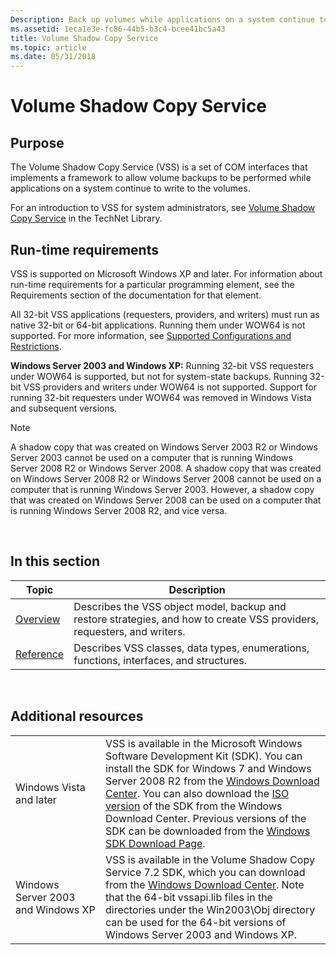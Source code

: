 ```yaml
---
Description: Back up volumes while applications on a system continue to write to the volumes. Minimize application downtime by quickly creating a snapshot (shadow copy) of a volume that duplicates all data. Perform multivolume backup.
ms.assetid: 1eca1e3e-fc86-44b5-b3c4-bcee41bc5a43
title: Volume Shadow Copy Service
ms.topic: article
ms.date: 05/31/2018
---
```


# Volume Shadow Copy Service

## Purpose

The Volume Shadow Copy Service (VSS) is a set of COM interfaces that implements a framework to allow volume backups to be performed while applications on a system continue to write to the volumes.

For an introduction to VSS for system administrators, see [Volume Shadow Copy Service](/windows-server/storage/file-server/volume-shadow-copy-service) in the TechNet Library.

## Run-time requirements

VSS is supported on Microsoft Windows XP and later. For information about run-time requirements for a particular programming element, see the Requirements section of the documentation for that element.

All 32-bit VSS applications (requesters, providers, and writers) must run as native 32-bit or 64-bit applications. Running them under WOW64 is not supported. For more information, see [Supported Configurations and Restrictions](usage-conventions.md).

**Windows Server 2003 and Windows XP:** Running 32-bit VSS requesters under WOW64 is supported, but not for system-state backups. Running 32-bit VSS providers and writers under WOW64 is not supported. Support for running 32-bit requesters under WOW64 was removed in Windows Vista and subsequent versions.

> [!Note]  
> A shadow copy that was created on Windows Server 2003 R2 or Windows Server 2003 cannot be used on a computer that is running Windows Server 2008 R2 or Windows Server 2008. A shadow copy that was created on Windows Server 2008 R2 or Windows Server 2008 cannot be used on a computer that is running Windows Server 2003. However, a shadow copy that was created on Windows Server 2008 can be used on a computer that is running Windows Server 2008 R2, and vice versa.

 

## In this section



| Topic                                                          | Description                                                                                                                         |
|----------------------------------------------------------------|-------------------------------------------------------------------------------------------------------------------------------------|
| [Overview](volume-shadow-copy-service-overview.md)<br/> | Describes the VSS object model, backup and restore strategies, and how to create VSS providers, requesters, and writers.<br/> |
| [Reference](volume-shadow-copy-reference.md)<br/>       | Describes VSS classes, data types, enumerations, functions, interfaces, and structures.<br/>                                  |



 

## Additional resources



|                                    |                                                                                                                                                                                                                                                                                                                                                                                                                                                                                                             |
|------------------------------------|-------------------------------------------------------------------------------------------------------------------------------------------------------------------------------------------------------------------------------------------------------------------------------------------------------------------------------------------------------------------------------------------------------------------------------------------------------------------------------------------------------------|
| Windows Vista and later            | VSS is available in the Microsoft Windows Software Development Kit (SDK). You can install the SDK for Windows 7 and Windows Server 2008 R2 from the [Windows Download Center](https://www.microsoft.com/download/details.aspx?id=8279). You can also download the [ISO version](https://www.microsoft.com/download/details.aspx?id=8442) of the SDK from the Windows Download Center. Previous versions of the SDK can be downloaded from the [Windows SDK Download Page](https://msdn.microsoft.com/windows/bb980924.aspx). |
| Windows Server 2003 and Windows XP | VSS is available in the Volume Shadow Copy Service 7.2 SDK, which you can download from the [Windows Download Center](https://www.microsoft.com/download/details.aspx?id=23490). Note that the 64-bit vssapi.lib files in the directories under the Win2003\\Obj directory can be used for the 64-bit versions of Windows Server 2003 and Windows XP.                                                                                                                                                                 |



 

 

 